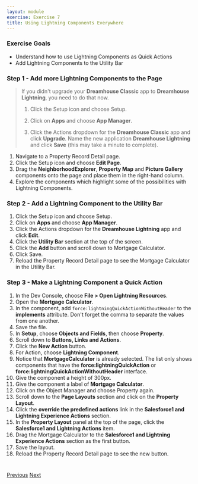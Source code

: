 ```yaml
---
layout: module
exercise: Exercise 7
title: Using Lightning Components Everywhere
---
```


### Exercise Goals

* Understand how to use Lightning Components as Quick Actions
* Add Lightning Components to the Utility Bar

### Step 1 - Add more Lightning Components to the Page

> If you didn't upgrade your **Dreamhouse Classic** app to **Dreamhouse Lightning**, you need to do that now.
> 
> 1. Click the Setup icon and choose Setup.
> 
> 2. Click on **Apps** and choose **App Manager**.
> 
> 3. Click the Actions dropdown for the **Dreamhouse Classic** app and click **Upgrade**. Name the new application **Dreamhouse Lightning** and click **Save** (this may take a minute to complete).

1. Navigate to a Property Record Detail page.
2. Click the Setup icon and choose **Edit Page**.
3. Drag the **NeighborhoodExplorer**, **Property Map** and **Picture Gallery** components onto the page and place them in the right-hand column.
4. Explore the components which highlight some of the possibilities with Lightning Components.

### Step 2 - Add a Lightning Component to the Utility Bar
1. Click the Setup icon and choose Setup.
2. Click on **Apps** and choose **App Manager**.
3. Click the Actions dropdown for the **Dreamhouse Lightning** app and click **Edit**.
4. Click the **Utility Bar** section at the top of the screen.
5. Click the **Add** button and scroll down to Mortgage Calculator.
6. Click Save.
7. Reload the Property Record Detail page to see the Mortgage Calculator in the Utility Bar.

### Step 3 - Make a Lightning Component a Quick Action
1. In the Dev Console, choose **File > Open Lightning Resources**.
2. Open the **Mortgage Calculator**.
3. In the component, add `force:lightningQuickActionWithoutHeader` to the **implements** attribute. Don't forget the comma to separate the values from one another.
4. Save the file.
5. In **Setup**, choose **Objects and Fields**, then choose **Property**.
6. Scroll down to **Buttons, Links and Actions**.
7. Click the **New Action** button.
8. For Action, choose **Lightning Component**.
9. Notice that **MortgageCalculator** is already selected. The list only shows components that have the **force:lightningQuickAction** or **force:lightningQuickActionWithoutHeader** interface.
10. Give the component a height of 300px.
11. Give the component a label of **Mortgage Calculator**.
11. Click on the Object Manager and choose Property again.
12. Scroll down to the **Page Layouts** section and click on the **Property Layout**.
13. Click the **override the predefined actions** link in the **Salesforce1 and Lightning Experience Actions** section.
14. In the **Property Layout** panel at the top of the page, click the **Salesforce1 and Lightning Actions** item.
15. Drag the Mortgage Calculator to the **Salesforce1 and Lightning Experience Actions** section as the first button.
16. Save the layout.
17. Reload the Property Record Detail page to see the new button.


<div class="row" style="margin-top:40px;">
<div class="col-sm-12">
<a href="Exercise_6.html" class="btn btn-default"><i class="glyphicon glyphicon-chevron-left"></i> Previous</a>
<a href="Exercise_8.html" class="btn btn-default pull-right">Next <i class="glyphicon glyphicon-chevron-right"></i></a>
</div>
</div>
